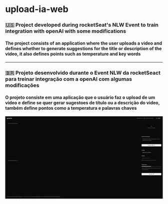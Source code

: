 # upload-ia-web

### 🇺🇸 Project developed during rocketSeat's NLW Event to train integration with openAI with some modifications 

#### The project consists of an application where the user uploads a video and defines whether to generate suggestions for the title or description of the video, it also defines points such as temperature and key words 

___
### 🇧🇷 Projeto desenvolvido durante o Event NLW da rocketSeact para treinar integração com a openAI com algumas modificações 

#### O projeto consiste em uma aplicação que o usuário faz o upload de um video e define se quer gerar sugestoes de título ou a descrição do video, também define pontos como a temperatura e palavras chaves 
![imagem](./docs/images/img.png)
